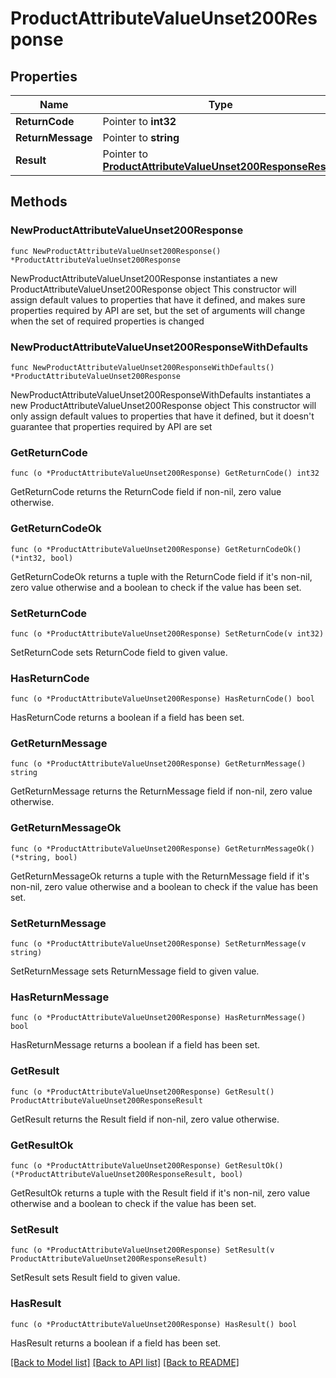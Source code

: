# ProductAttributeValueUnset200Response

## Properties

Name | Type | Description | Notes
------------ | ------------- | ------------- | -------------
**ReturnCode** | Pointer to **int32** |  | [optional] 
**ReturnMessage** | Pointer to **string** |  | [optional] 
**Result** | Pointer to [**ProductAttributeValueUnset200ResponseResult**](ProductAttributeValueUnset200ResponseResult.md) |  | [optional] 

## Methods

### NewProductAttributeValueUnset200Response

`func NewProductAttributeValueUnset200Response() *ProductAttributeValueUnset200Response`

NewProductAttributeValueUnset200Response instantiates a new ProductAttributeValueUnset200Response object
This constructor will assign default values to properties that have it defined,
and makes sure properties required by API are set, but the set of arguments
will change when the set of required properties is changed

### NewProductAttributeValueUnset200ResponseWithDefaults

`func NewProductAttributeValueUnset200ResponseWithDefaults() *ProductAttributeValueUnset200Response`

NewProductAttributeValueUnset200ResponseWithDefaults instantiates a new ProductAttributeValueUnset200Response object
This constructor will only assign default values to properties that have it defined,
but it doesn't guarantee that properties required by API are set

### GetReturnCode

`func (o *ProductAttributeValueUnset200Response) GetReturnCode() int32`

GetReturnCode returns the ReturnCode field if non-nil, zero value otherwise.

### GetReturnCodeOk

`func (o *ProductAttributeValueUnset200Response) GetReturnCodeOk() (*int32, bool)`

GetReturnCodeOk returns a tuple with the ReturnCode field if it's non-nil, zero value otherwise
and a boolean to check if the value has been set.

### SetReturnCode

`func (o *ProductAttributeValueUnset200Response) SetReturnCode(v int32)`

SetReturnCode sets ReturnCode field to given value.

### HasReturnCode

`func (o *ProductAttributeValueUnset200Response) HasReturnCode() bool`

HasReturnCode returns a boolean if a field has been set.

### GetReturnMessage

`func (o *ProductAttributeValueUnset200Response) GetReturnMessage() string`

GetReturnMessage returns the ReturnMessage field if non-nil, zero value otherwise.

### GetReturnMessageOk

`func (o *ProductAttributeValueUnset200Response) GetReturnMessageOk() (*string, bool)`

GetReturnMessageOk returns a tuple with the ReturnMessage field if it's non-nil, zero value otherwise
and a boolean to check if the value has been set.

### SetReturnMessage

`func (o *ProductAttributeValueUnset200Response) SetReturnMessage(v string)`

SetReturnMessage sets ReturnMessage field to given value.

### HasReturnMessage

`func (o *ProductAttributeValueUnset200Response) HasReturnMessage() bool`

HasReturnMessage returns a boolean if a field has been set.

### GetResult

`func (o *ProductAttributeValueUnset200Response) GetResult() ProductAttributeValueUnset200ResponseResult`

GetResult returns the Result field if non-nil, zero value otherwise.

### GetResultOk

`func (o *ProductAttributeValueUnset200Response) GetResultOk() (*ProductAttributeValueUnset200ResponseResult, bool)`

GetResultOk returns a tuple with the Result field if it's non-nil, zero value otherwise
and a boolean to check if the value has been set.

### SetResult

`func (o *ProductAttributeValueUnset200Response) SetResult(v ProductAttributeValueUnset200ResponseResult)`

SetResult sets Result field to given value.

### HasResult

`func (o *ProductAttributeValueUnset200Response) HasResult() bool`

HasResult returns a boolean if a field has been set.


[[Back to Model list]](../README.md#documentation-for-models) [[Back to API list]](../README.md#documentation-for-api-endpoints) [[Back to README]](../README.md)


